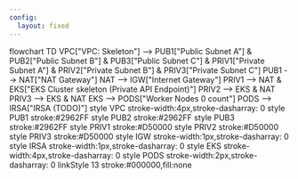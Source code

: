 ```yaml
---
config:
  layout: fixed
---
```

flowchart TD
    VPC["VPC: Skeleton"] --> PUB1["Public Subnet A"] & PUB2["Public Subnet B"] & PUB3["Public Subnet C"] & PRIV1["Private Subnet A"] & PRIV2["Private Subnet B"] & PRIV3["Private Subnet C"]
    PUB1 --> NAT["NAT Gateway"]
    NAT --> IGW["Internet Gateway"]
    PRIV1 --> NAT & EKS["EKS Cluster skeleton 
    (Private API Endpoint)"]
    PRIV2 --> EKS & NAT
    PRIV3 --> EKS & NAT
    EKS --> PODS["Worker Nodes 
  0 count"]
    PODS --> IRSA["IRSA 
  (TODO)"]
    style VPC stroke-width:4px,stroke-dasharray: 0
    style PUB1 stroke:#2962FF
    style PUB2 stroke:#2962FF
    style PUB3 stroke:#2962FF
    style PRIV1 stroke:#D50000
    style PRIV2 stroke:#D50000
    style PRIV3 stroke:#D50000
    style IGW stroke-width:1px,stroke-dasharray: 0
    style IRSA stroke-width:1px,stroke-dasharray: 0
    style EKS stroke-width:4px,stroke-dasharray: 0
    style PODS stroke-width:2px,stroke-dasharray: 0
    linkStyle 13 stroke:#000000,fill:none
    